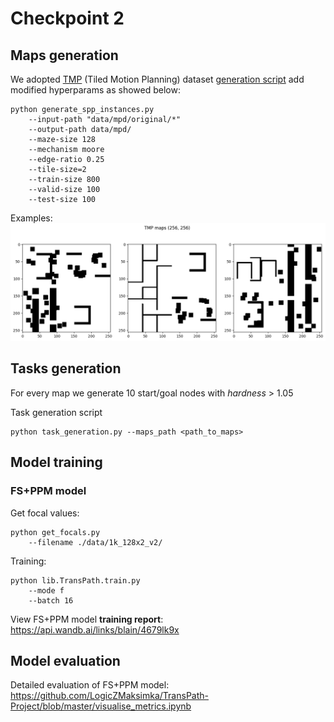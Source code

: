 # Checkpoint 2 

## Maps generation

We adopted [TMP](https://arxiv.org/abs/2009.07476) (Tiled Motion Planning) dataset [generation script](https://github.com/omron-sinicx/planning-datasets/blob/icml2021/1_TiledMP.sh) add modified hyperparams as showed below:


```
python generate_spp_instances.py 
    --input-path "data/mpd/original/*" 
    --output-path data/mpd/ 
    --maze-size 128 
    --mechanism moore 
    --edge-ratio 0.25 
    --tile-size=2 
    --train-size 800 
    --valid-size 100 
    --test-size 100
```

Examples:
![Maps](https://github.com/LogicZMaksimka/TransPath-Project/blob/master/pictures/maps.png)


## Tasks generation
For every map we generate 10 start/goal nodes with _hardness_ > 1.05

Task generation script
```
python task_generation.py --maps_path <path_to_maps>
```

## Model training

### FS+PPM model

Get focal values:

```
python get_focals.py
    --filename ./data/1k_128x2_v2/
```

Training:
```
python lib.TransPath.train.py 
    --mode f
    --batch 16
```

View FS+PPM model **training report**:  
https://api.wandb.ai/links/blain/4679lk9x  


## Model evaluation
Detailed evaluation of FS+PPM model:   
https://github.com/LogicZMaksimka/TransPath-Project/blob/master/visualise_metrics.ipynb
